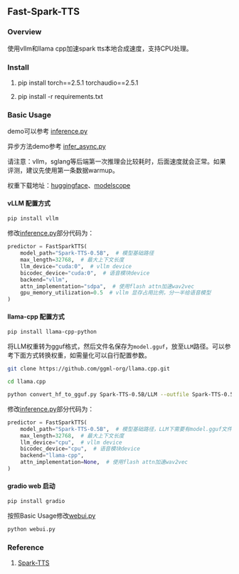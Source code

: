 Fast-Spark-TTS
---

### Overview

使用vllm和llama cpp加速spark tts本地合成速度，支持CPU处理。


### Install
1. pip install torch==2.5.1 torchaudio==2.5.1 

2. pip install -r requirements.txt

### Basic Usage

demo可以参考 [inference.py](inference.py)

异步方法demo参考 [infer_async.py](infer_async.py)

请注意：vllm，sglang等后端第一次推理会比较耗时，后面速度就会正常。如果评测，建议先使用第一条数据warmup。

权重下载地址：[huggingface](https://huggingface.co/SparkAudio/Spark-TTS-0.5B)、[modelscope](https://modelscope.cn/models/SparkAudio/Spark-TTS-0.5B)

#### vLLM 配置方式

```bash
pip install vllm
```

修改[inference.py](inference.py)部分代码为：
```python
predictor = FastSparkTTS(
    model_path="Spark-TTS-0.5B",  # 模型基础路径
    max_length=32768,  # 最大上下文长度
    llm_device="cuda:0",  # vllm device
    bicodec_device="cuda:0",  # 语音模块device
    backend="vllm",
    attn_implementation="sdpa",  # 使用flash attn加速wav2vec
    gpu_memory_utilization=0.5  # vllm 显存占用比例，分一半给语音模型
)
```

#### llama-cpp 配置方式
```bash
pip install llama-cpp-python
```

将LLM权重转为gguf格式，然后文件名保存为`model.gguf`，放至`LLM`路径。可以参考下面方式转换权重，如需量化可以自行配置参数。
```bash
git clone https://github.com/ggml-org/llama.cpp.git

cd llama.cpp

python convert_hf_to_gguf.py Spark-TTS-0.5B/LLM --outfile Spark-TTS-0.5B/LLM/model.gguf
```

修改[inference.py](inference.py)部分代码为：
```python
predictor = FastSparkTTS(
    model_path="Spark-TTS-0.5B",  # 模型基础路径，LLM下需要有model.gguf文件
    max_length=32768,  # 最大上下文长度
    llm_device="cpu",  # vllm device
    bicodec_device="cpu",  # 语音模块device
    backend="llama-cpp",
    attn_implementation=None,  # 使用flash attn加速wav2vec
)
```
#### gradio web 启动
```bash
pip install gradio
```
按照Basic Usage修改[webui.py](webui.py)

```bash
python webui.py
```

### Reference
1. [Spark-TTS](https://github.com/SparkAudio/Spark-TTS)